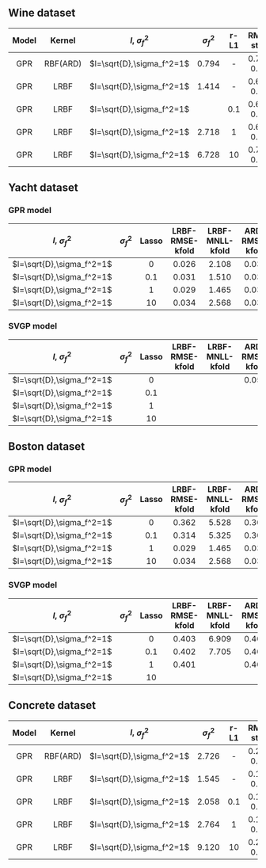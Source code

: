 ## Wine dataset

| Model |  Kernel  |     $l$, $\sigma_f^2$     | $\sigma_f^2$ | r-L1 |  RMSE-static  | MNLL-static | RMSE-kfold | MNLL-kfold | Time  |
| :---: | :------: | :-----------------------: | :----------: | :--: | :-----------: | :---------: | :--------: | :--------: | :---: |
|  GPR  | RBF(ARD) | $l=\sqrt{D},\sigma_f^2=1$ |    0.794     |  -   | 0.716 / 0.746 |             |            |            | 4m/5m |
|  GPR  |   LRBF   | $l=\sqrt{D},\sigma_f^2=1$ |    1.414     |  -   | 0.648 / 0.729 |             |            |            |  6m   |
|  GPR  |   LRBF   | $l=\sqrt{D},\sigma_f^2=1$ |              | 0.1  | 0.689 / 0.751 |             |            |            |  6m   |
|  GPR  |   LRBF   | $l=\sqrt{D},\sigma_f^2=1$ |    2.718     |  1   | 0.691 / 0.756 |             |            |            |       |
|  GPR  |   LRBF   | $l=\sqrt{D},\sigma_f^2=1$ |    6.728     |  10  | 0.737 / 0.744 |             |            |            |       |

## Yacht dataset

### GPR model

|     $l$, $\sigma_f^2$     | $\sigma_f^2$ | Lasso | LRBF-RMSE-kfold | LRBF-MNLL-kfold | ARD-RMSE-kfold | ARD-MNLL-kfold |
| :-----------------------: | :----------: | :---: | :-------------: | :-------------: | :------------: | :------------: |
| $l=\sqrt{D},\sigma_f^2=1$ |              |   0   |      0.026      |      2.108      |     0.030      |     1.501      |
| $l=\sqrt{D},\sigma_f^2=1$ |              |  0.1  |      0.031      |      1.510      |     0.030      |     1.502      |
| $l=\sqrt{D},\sigma_f^2=1$ |              |   1   |      0.029      |      1.465      |     0.030      |     1.510      |
| $l=\sqrt{D},\sigma_f^2=1$ |              |  10   |      0.034      |      2.568      |     0.035      |     2.090      |

### SVGP model

|     $l$, $\sigma_f^2$     | $\sigma_f^2$ | Lasso | LRBF-RMSE-kfold | LRBF-MNLL-kfold | ARD-RMSE-kfold | ARD-MNLL-kfold |
| :-----------------------: | :----------: | :---: | :-------------: | :-------------: | :------------: | :------------: |
| $l=\sqrt{D},\sigma_f^2=1$ |              |   0   |                 |                 |     0.050      |     1.240      |
| $l=\sqrt{D},\sigma_f^2=1$ |              |  0.1  |                 |                 |                |                |
| $l=\sqrt{D},\sigma_f^2=1$ |              |   1   |                 |                 |                |                |
| $l=\sqrt{D},\sigma_f^2=1$ |              |  10   |                 |                 |                |                |

## Boston dataset

### GPR model

|     $l$, $\sigma_f^2$     | $\sigma_f^2$ | Lasso | LRBF-RMSE-kfold | LRBF-MNLL-kfold | ARD-RMSE-kfold | ARD-MNLL-kfold |
| :-----------------------: | :----------: | :---: | :-------------: | :-------------: | :------------: | :------------: |
| $l=\sqrt{D},\sigma_f^2=1$ |              |   0   |      0.362      |      5.528      |     0.302      |     3.476      |
| $l=\sqrt{D},\sigma_f^2=1$ |              |  0.1  |      0.314      |      5.325      |     0.302      |     3.484      |
| $l=\sqrt{D},\sigma_f^2=1$ |              |   1   |      0.029      |      1.465      |     0.030      |     1.510      |
| $l=\sqrt{D},\sigma_f^2=1$ |              |  10   |      0.034      |      2.568      |     0.035      |     2.090      |

### SVGP model

|     $l$, $\sigma_f^2$     | $\sigma_f^2$ | Lasso | LRBF-RMSE-kfold | LRBF-MNLL-kfold | ARD-RMSE-kfold | ARD-MNLL-kfold |
| :-----------------------: | :----------: | :---: | :-------------: | :-------------: | :------------: | :------------: |
| $l=\sqrt{D},\sigma_f^2=1$ |              |   0   |      0.403      |      6.909      |     0.404      |     4.092      |
| $l=\sqrt{D},\sigma_f^2=1$ |              |  0.1  |      0.402      |      7.705      |     0.406      |     4.151      |
| $l=\sqrt{D},\sigma_f^2=1$ |              |   1   |      0.401      |                 |     0.406      |     4.056      |
| $l=\sqrt{D},\sigma_f^2=1$ |              |  10   |                 |                 |                |                |

## Concrete dataset

| Model |  Kernel  |     $l$, $\sigma_f^2$     | $\sigma_f^2$ | r-L1 |  RMSE-static  | MNLL-static | RMSE-kfold | MNLL-kfold | Time |
| :---: | :------: | :-----------------------: | :----------: | :--: | :-----------: | :---------: | :--------: | :--------: | :--: |
|  GPR  | RBF(ARD) | $l=\sqrt{D},\sigma_f^2=1$ |    2.726     |  -   | 0.208 / 0.331 |             |            |            |      |
|  GPR  |   LRBF   | $l=\sqrt{D},\sigma_f^2=1$ |    1.545     |  -   | 0.192 / 0.306 |             |            |            |      |
|  GPR  |   LRBF   | $l=\sqrt{D},\sigma_f^2=1$ |    2.058     | 0.1  | 0.115 / 0.328 |             |            |            |      |
|  GPR  |   LRBF   | $l=\sqrt{D},\sigma_f^2=1$ |    2.764     |  1   | 0.197 / 0.287 |             |            |            |      |
|  GPR  |   LRBF   | $l=\sqrt{D},\sigma_f^2=1$ |    9.120     |  10  | 0.218 / 0.315 |             |            |            |      |
